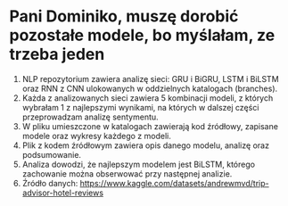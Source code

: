 # Pani Dominiko, muszę dorobić pozostałe modele, bo myślałam, ze trzeba jeden

1. NLP repozytorium zawiera analizę sieci: GRU i BiGRU, LSTM i BiLSTM oraz RNN z CNN ulokowanych w oddzielnych katalogach (branches).
2. Każda z analizowanych sieci zawiera 5 kombinacji modeli, z których wybrałam 1 z najlepszymi wynikami, na których w dalszej części przeprowadzam analizę sentymentu.
3. W pliku umieszczone w katalogach zawierają kod źródłowy, zapisane modele oraz wykresy każdego z modeli.
4. Plik z kodem źródłowym zawiera opis danego modelu, analizę oraz podsumowanie.
5. Analiza dowodzi, że najlepszym modelem jest BiLSTM, którego zachowanie można obserwować przy następnej analizie.
6. Źródło danych: https://www.kaggle.com/datasets/andrewmvd/trip-advisor-hotel-reviews
